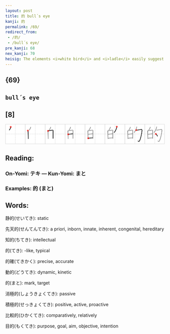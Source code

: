 ```yaml
---
layout: post
title: 的 bull´s eye
kanji: 的
permalink: /69/
redirect_from:
 - /的/
 - /bull´s eye/
pre_kanji: 68
nex_kanji: 70
heisig: The elements <i>white bird</i> and <i>ladle</i> easily suggest the image of a <b>bull's eye</b> if you imagine a rusty old <i>ladle</i> with a <b>bull's eye</b> painted on it in the form of a tiny <i>white bird</i>, who lets out a little "peep" every time you hit the target.
---
```


## {69}

## `bull´s eye`

## [8]

<div class="stroke"><img src="../images/E79A84.png" /></div>

## Reading:

### On-Yomi: テキ &mdash; Kun-Yomi: まと

### Examples: 的 (まと)

## Words:

静的(せいてき): static

先天的(せんてんてき): a priori, inborn, innate, inherent, congenital, hereditary

知的(ちてき): intellectual

的(てき): -like, typical

的確(てきかく): precise, accurate

動的(どうてき): dynamic, kinetic

的(まと): mark, target

消極的(しょうきょくてき): passive

積極的(せっきょくてき): positive, active, proactive

比較的(ひかくてき): comparatively, relatively

目的(もくてき): purpose, goal, aim, objective, intention
